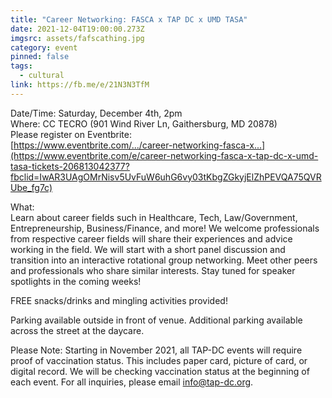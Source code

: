 ```yaml
---
title: "Career Networking: FASCA x TAP DC x UMD TASA"
date: 2021-12-04T19:00:00.273Z
imgsrc: assets/fafscathing.jpg
category: event
pinned: false
tags:
  - cultural
link: https://fb.me/e/21N3N3TfM
---
```

Date/Time: Saturday, December 4th, 2pm\
Where: CC TECRO (901 Wind River Ln, Gaithersburg, MD 20878)\
Please register on Eventbrite:\
[https://www.eventbrite.com/.../career-networking-fasca-x...](https://www.eventbrite.com/e/career-networking-fasca-x-tap-dc-x-umd-tasa-tickets-206813042377?fbclid=IwAR3UAgOMrNisv5UvFuW6uhG6vy03tKbgZGkyjElZhPEVQA75QVRUbe_fg7c)

What:\
Learn about career fields such in Healthcare, Tech, Law/Government, Entrepreneurship, Business/Finance, and more! We welcome professionals from respective career fields will share their experiences and advice working in the field. We will start with a short panel discussion and transition into an interactive rotational group networking. Meet other peers and professionals who share similar interests. Stay tuned for speaker spotlights in the coming weeks!

FREE snacks/drinks and mingling activities provided!

Parking available outside in front of venue. Additional parking available across the street at the daycare.

Please Note: Starting in November 2021, all TAP-DC events will require proof of vaccination status. This includes paper card, picture of card, or digital record. We will be checking vaccination status at the beginning of each event. For all inquiries, please email info@tap-dc.org.